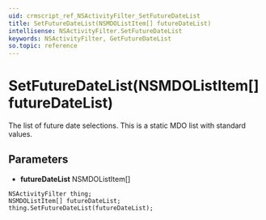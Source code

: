 ```yaml
---
uid: crmscript_ref_NSActivityFilter_SetFutureDateList
title: SetFutureDateList(NSMDOListItem[] futureDateList)
intellisense: NSActivityFilter.SetFutureDateList
keywords: NSActivityFilter, GetFutureDateList
so.topic: reference
---
```


# SetFutureDateList(NSMDOListItem[] futureDateList)

The list of future date selections. This is a static MDO list with standard values.

## Parameters

* **futureDateList** NSMDOListItem[]

```crmscript
NSActivityFilter thing;
NSMDOListItem[] futureDateList;
thing.SetFutureDateList(futureDateList);
```

